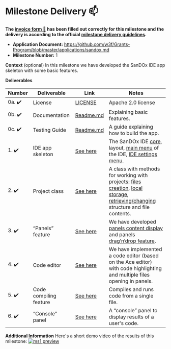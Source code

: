 # Milestone Delivery :mailbox:

**The [invoice form :pencil:](https://docs.google.com/forms/d/e/1FAIpQLSfmNYaoCgrxyhzgoKQ0ynQvnNRoTmgApz9NrMp-hd8mhIiO0A/viewform) has been filled out correctly for this milestone and the delivery is according to the official [milestone delivery guidelines](https://github.com/w3f/Grants-Program/blob/master/docs/Support%20Docs/milestone-deliverables-guidelines.md).**

- **Application Document:** https://github.com/w3f/Grants-Program/blob/master/applications/sandox.md
- **Milestone Number:** 1

**Context** (optional)
In this milestone we have developed the SanDOx IDE app skeleton with some basic features.

**Deliverables**

| Number                 | Deliverable            | Link                                                                                                | Notes                                                                                                                                                                                                                                                                                                                                                                                  |
| ---------------------- | ---------------------- | --------------------------------------------------------------------------------------------------- | -------------------------------------------------------------------------------------------------------------------------------------------------------------------------------------------------------------------------------------------------------------------------------------------------------------------------------------------------------------------------------------- |
| 0a. :heavy_check_mark: | License                | [LICENSE]()                                                                                         | Apache 2.0 license                                                                                                                                                                                                                                                                                                                                                                     |
| 0b. :heavy_check_mark: | Documentation          | [Readme.md](https://github.com/sandoxio/sandox/blob/main/README.md)                                 | Explaining basic features.                                                                                                                                                                                                                                                                                                                                                             |
| 0c. :heavy_check_mark: | Testing Guide          | [Readme.md](https://github.com/sandoxio/sandox/blob/main/README.md#how-to)                          | A guide explaining how to build the app.                                                                                                                                                                                                                                                                                                                                               |
| 1. :heavy_check_mark:  | IDE app skeleton       | [See here](https://github.com/sandoxio/sandox/blob/main/src/components/app/app.js)                  | The SanDOx IDE [core](https://github.com/sandoxio/sandox/blob/main/src/components/app/app.js#L1), layout, [main menu](https://github.com/sandoxio/sandox/blob/main/src/components/ui/menu/menu.js#L1) of the IDE, [IDE settings menu](https://github.com/sandoxio/sandox/blob/main/src/components/tabContents/settings/settings.js#L1).                                                |
| 2. :heavy_check_mark:  | Project class          | [See here](https://github.com/sandoxio/sandox/blob/main/src/service/projectManager.js)              | A class with methods for working with projects: [files creation](https://github.com/sandoxio/sandox/blob/main/src/service/projectManager.js#L86), [local storage](https://github.com/sandoxio/sandox/blob/main/src/service/projectManager.js#L16), [retrieving/changing](https://github.com/sandoxio/sandox/blob/main/src/service/projectManager.js#L101) structure and file contents. |
| 3. :heavy_check_mark:  | “Panels” feature       | [See here](https://github.com/sandoxio/sandox/blob/main/src/components/ui/panelspace/panelspace.js) | We have developed [panels content display](https://github.com/sandoxio/sandox/blob/main/src/components/ui/panels/panels.js) and panels [drag’n’drop feature](https://github.com/sandoxio/sandox/blob/main/src/components/ui/panelspace/panelspace.js#L105).                                                                                                                            |
| 4. :heavy_check_mark:  | Code editor            | [See here](https://github.com/sandoxio/sandox/blob/main/src/components/tabContents/code/code.js)    | We have implemented a code editor (based on the Ace editor) with code highlighting and multiple files opening in panels.                                                                                                                                                                                                                                                               |
| 5. :heavy_check_mark:  | Code compiling feature | [See here](https://github.com/sandoxio/sandox/blob/main/src/service/projectManager.js#L11)          | Compiles and runs code from a single file.                                                                                                                                                                                                                                                                                                                                             |
| 6. :heavy_check_mark:  | “Console” panel        | [See here](https://github.com/sandoxio/sandox/blob/main/src/components/panels/console/console.js)   | A “console” panel to display results of a user's code.                                                                                                                                                                                                                                                                                                                                 |

**Additional Information**
Here's a short demo video of the results of this milestone:
[![ms1 preview](https://github-production-user-asset-6210df.s3.amazonaws.com/130372146/252937788-b9df91d2-b65d-4b62-b988-39c2d12b704f.jpg)](https://youtu.be/42MsyZh1HRg)
